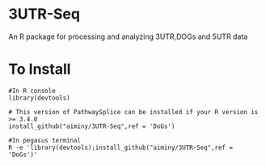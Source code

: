 # 3UTR-Seq
An R package for processing and analyzing 3UTR,DOGs and 5UTR data

# To Install

```{r eval=TRUE}
#In R console
library(devtools)

# This version of PathwaySplice can be installed if your R version is >= 3.4.0
install_github("aiminy/3UTR-Seq",ref = 'DoGs')

#In pegasus terminal 
R -e 'library(devtools);install_github("aiminy/3UTR-Seq",ref = 'DoGs')'

```
